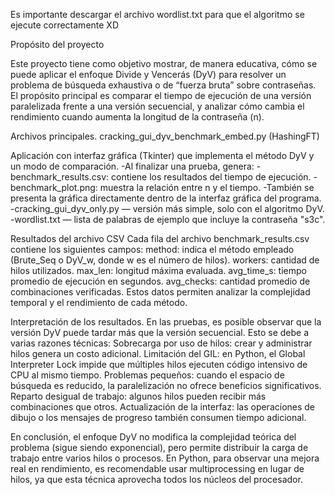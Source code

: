 Es importante descargar el archivo wordlist.txt para que el algoritmo se ejecute correctamente XD

Propósito del proyecto

Este proyecto tiene como objetivo mostrar, de manera educativa, cómo se puede aplicar el enfoque Divide y Vencerás (DyV) para resolver un problema de búsqueda exhaustiva o de “fuerza bruta” sobre contraseñas. El propósito principal es comparar el tiempo de ejecución de una versión paralelizada frente a una versión secuencial, y analizar cómo cambia el rendimiento cuando aumenta la longitud de la contraseña (n).

Archivos principales. cracking_gui_dyv_benchmark_embed.py (HashingFT)

Aplicación con interfaz gráfica (Tkinter) que implementa el método DyV y un modo de comparación. -Al finalizar una prueba, genera: -benchmark_results.csv: contiene los resultados del tiempo de ejecución. -benchmark_plot.png: muestra la relación entre n y el tiempo. -También se presenta la gráfica directamente dentro de la interfaz gráfica del programa. -cracking_gui_dyv_only.py — versión más simple, solo con el algoritmo DyV. -wordlist.txt — lista de palabras de ejemplo que incluye la contraseña "s3c".

Resultados del archivo CSV Cada fila del archivo benchmark_results.csv contiene los siguientes campos: method: indica el método empleado (Brute_Seq o DyV_w, donde w es el número de hilos). workers: cantidad de hilos utilizados. max_len: longitud máxima evaluada. avg_time_s: tiempo promedio de ejecución en segundos. avg_checks: cantidad promedio de combinaciones verificadas. Estos datos permiten analizar la complejidad temporal y el rendimiento de cada método.

Interpretación de los resultados. En las pruebas, es posible observar que la versión DyV puede tardar más que la versión secuencial. Esto se debe a varias razones técnicas: Sobrecarga por uso de hilos: crear y administrar hilos genera un costo adicional. Limitación del GIL: en Python, el Global Interpreter Lock impide que múltiples hilos ejecuten código intensivo de CPU al mismo tiempo. Problemas pequeños: cuando el espacio de búsqueda es reducido, la paralelización no ofrece beneficios significativos. Reparto desigual de trabajo: algunos hilos pueden recibir más combinaciones que otros. Actualización de la interfaz: las operaciones de dibujo o los mensajes de progreso también consumen tiempo adicional.

En conclusión, el enfoque DyV no modifica la complejidad teórica del problema (sigue siendo exponencial), pero permite distribuir la carga de trabajo entre varios hilos o procesos. En Python, para observar una mejora real en rendimiento, es recomendable usar multiprocessing en lugar de hilos, ya que esta técnica aprovecha todos los núcleos del procesador.
